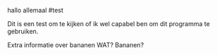 hallo allemaal
#test

Dit is een test om te kijken of ik wel capabel ben om dit programma te gebruiken.

Extra informatie over bananen
WAT? Bananen?

